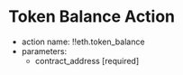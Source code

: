 # Token Balance Action

- action name: !!eth.token_balance
- parameters:
  - contract_address [required]
